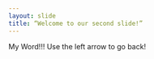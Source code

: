 ```yaml
---
layout: slide
title: “Welcome to our second slide!”
---
```

My Word!!!
Use the left arrow to go back!
